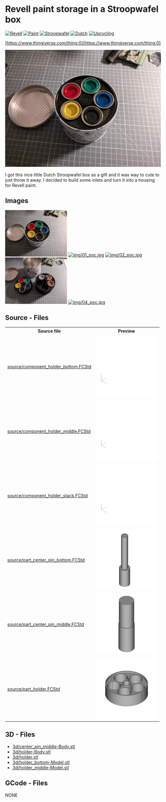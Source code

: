 # Revell paint storage in a Stroopwafel box
[![Revell](https://img.shields.io/badge/Revell-024c73)](https://www.thingiverse.com/tag:Revell)
[![Paint](https://img.shields.io/badge/Paint-024c73)](https://www.thingiverse.com/tag:Paint)
[![Stroopwafel](https://img.shields.io/badge/Stroopwafel-024c73)](https://www.thingiverse.com/tag:Stroopwafel)
[![Dutch](https://img.shields.io/badge/Dutch-024c73)](https://www.thingiverse.com/tag:Dutch)
[![Upcycling](https://img.shields.io/badge/Upcycling-024c73)](https://www.thingiverse.com/tag:Upcycling)

[https://www.thingiverse.com/thing:0](https://www.thingiverse.com/thing:0)


![thumbnail image](img/00_poc.jpg)


I got this nice little Dutch Stroopwafel box as a gift and it was way to cute to just throw it away. I decided to build some inlets and turn it into a housing for Revell paint.

## Images
[<img src="img/00_poc.jpg" alt="img/00_poc.jpg" width="200"/>](img/00_poc.jpg)
[<img src="img/01_poc.jpg" alt="img/01_poc.jpg" width="200"/>](img/01_poc.jpg)
[<img src="img/02_poc.jpg" alt="img/02_poc.jpg" width="200"/>](img/02_poc.jpg)
[<img src="img/03_poc.jpg" alt="img/03_poc.jpg" width="200"/>](img/03_poc.jpg)
[<img src="img/04_poc.jpg" alt="img/04_poc.jpg" width="200"/>](img/04_poc.jpg)

## Source - Files

<table>
  <tr>
    <th>Source file</th>
    <th>Preview</th>
  </tr>
  <tr>
    <td>
        <a href="source/component_holder_bottom.FCStd">source/component_holder_bottom.FCStd</a>
    </td>
    <td>
        <img src="img/previews/component_holder_bottom.png" alt="img/previews/component_holder_bottom.png" width="200"/>
    </td>
  </tr>
  <tr>
    <td>
        <a href="source/component_holder_middle.FCStd">source/component_holder_middle.FCStd</a>
    </td>
    <td>
        <img src="img/previews/component_holder_middle.png" alt="img/previews/component_holder_middle.png" width="200"/>
    </td>
  </tr>
  <tr>
    <td>
        <a href="source/component_holder_stack.FCStd">source/component_holder_stack.FCStd</a>
    </td>
    <td>
        <img src="img/previews/component_holder_stack.png" alt="img/previews/component_holder_stack.png" width="200"/>
    </td>
  </tr>
  <tr>
    <td>
        <a href="source/part_center_pin_bottom.FCStd">source/part_center_pin_bottom.FCStd</a>
    </td>
    <td>
        <img src="img/previews/part_center_pin_bottom.png" alt="img/previews/part_center_pin_bottom.png" width="200"/>
    </td>
  </tr>
  <tr>
    <td>
        <a href="source/part_center_pin_middle.FCStd">source/part_center_pin_middle.FCStd</a>
    </td>
    <td>
        <img src="img/previews/part_center_pin_middle.png" alt="img/previews/part_center_pin_middle.png" width="200"/>
    </td>
  </tr>
  <tr>
    <td>
        <a href="source/part_holder.FCStd">source/part_holder.FCStd</a>
    </td>
    <td>
        <img src="img/previews/part_holder.png" alt="img/previews/part_holder.png" width="200"/>
    </td>
  </tr>
</table>

## 3D - Files
* [3d/center_pin_middle-Body.stl](3d/center_pin_middle-Body.stl)
* [3d/holder-Body.stl](3d/holder-Body.stl)
* [3d/holder.stl](3d/holder.stl)
* [3d/holder_bottom-Model.stl](3d/holder_bottom-Model.stl)
* [3d/holder_middle-Model.stl](3d/holder_middle-Model.stl)

## GCode - Files
NONE